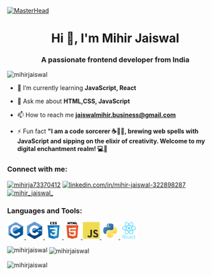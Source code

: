 [![MasterHead](https://i.pinimg.com/originals/15/e7/e3/15e7e300166c962d3b8a22f60b5cac9e.gif)](https://MihirJaiswal.io)
<h1 align="center">Hi 👋, I'm Mihir Jaiswal</h1>
<h3 align="center">A passionate frontend developer from India</h3>

<p align="left"> <img src="https://komarev.com/ghpvc/?username=mihirjaiswal&label=Profile%20views&color=0e75b6&style=flat" alt="mihirjaiswal" /> </p>

- 🌱 I’m currently learning **JavaScript, React**

- 💬 Ask me about **HTML,CSS, JavaScript**

- 📫 How to reach me **jaiswalmihir.business@gmail.com**

- ⚡ Fun fact **"I am a code sorcerer ☕🧙‍♂️, brewing web spells with JavaScript and sipping on the elixir of creativity. Welcome to my digital enchantment realm! 💻🔮**

<h3 align="left">Connect with me:</h3>
<p align="left">
<a href="https://twitter.com/mihirja73370412" target="blank"><img align="center" src="https://raw.githubusercontent.com/rahuldkjain/github-profile-readme-generator/master/src/images/icons/Social/twitter.svg" alt="mihirja73370412" height="30" width="40" /></a>
<a href="https://linkedin.com/in/https://www.linkedin.com/in/mihir-jaiswal-322898287" target="blank"><img align="center" src="https://raw.githubusercontent.com/rahuldkjain/github-profile-readme-generator/master/src/images/icons/Social/linked-in-alt.svg" alt="linkedin.com/in/mihir-jaiswal-322898287" height="30" width="40" /></a>
<a href="https://instagram.com/mihir_jaiswal_" target="blank"><img align="center" src="https://raw.githubusercontent.com/rahuldkjain/github-profile-readme-generator/master/src/images/icons/Social/instagram.svg" alt="mihir_jaiswal_" height="30" width="40" /></a>
</p>

<h3 align="left">Languages and Tools:</h3>
<p align="left"> <a href="https://www.cprogramming.com/" target="_blank" rel="noreferrer"> <img src="https://raw.githubusercontent.com/devicons/devicon/master/icons/c/c-original.svg" alt="c" width="40" height="40"/> </a> <a href="https://www.w3schools.com/cpp/" target="_blank" rel="noreferrer"> <img src="https://raw.githubusercontent.com/devicons/devicon/master/icons/cplusplus/cplusplus-original.svg" alt="cplusplus" width="40" height="40"/> </a> <a href="https://www.w3schools.com/css/" target="_blank" rel="noreferrer"> <img src="https://raw.githubusercontent.com/devicons/devicon/master/icons/css3/css3-original-wordmark.svg" alt="css3" width="40" height="40"/> </a> <a href="https://www.w3.org/html/" target="_blank" rel="noreferrer"> <img src="https://raw.githubusercontent.com/devicons/devicon/master/icons/html5/html5-original-wordmark.svg" alt="html5" width="40" height="40"/> </a> <a href="https://developer.mozilla.org/en-US/docs/Web/JavaScript" target="_blank" rel="noreferrer"> <img src="https://raw.githubusercontent.com/devicons/devicon/master/icons/javascript/javascript-original.svg" alt="javascript" width="40" height="40"/> </a> <a href="https://www.python.org" target="_blank" rel="noreferrer"> <img src="https://raw.githubusercontent.com/devicons/devicon/master/icons/python/python-original.svg" alt="python" width="40" height="40"/> </a> <a href="https://reactjs.org/" target="_blank" rel="noreferrer"> <img src="https://raw.githubusercontent.com/devicons/devicon/master/icons/react/react-original-wordmark.svg" alt="react" width="40" height="40"/> </a> </p>

<p><img align="left" src="https://github-readme-stats.vercel.app/api/top-langs?username=mihirjaiswal&show_icons=true&locale=en&layout=compact" alt="mihirjaiswal" /></p>

<p>&nbsp;<img align="center" src="https://github-readme-stats.vercel.app/api?username=mihirjaiswal&show_icons=true&locale=en" alt="mihirjaiswal" /></p>

<p><img align="center" src="https://github-readme-streak-stats.herokuapp.com/?user=mihirjaiswal&theme=github-dark-blue" alt="mihirjaiswal" /></p>
